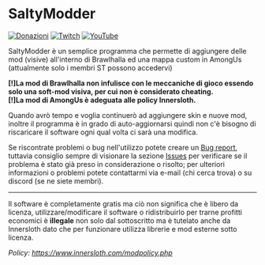 # SaltyModder
[![Donazioni](https://img.shields.io/badge/Donate-PayPal-green.svg)](https://www.paypal.com/biz/fund?id=3VBKQPRDPE8ME) [![Twitch](https://img.shields.io/twitch/status/gabrylive_?style=social)](https://www.twitch.tv/gabrylive_) [![YouTube](https://img.shields.io/youtube/channel/views/UCaZBEMdNkpfz3gikdIjvLzg?label=YouTube&style=social)](https://www.youtube.com/channel/UCaZBEMdNkpfz3gikdIjvLzg)

SaltyModder è un semplice programma che permette di aggiungere delle mod (visive) all'interno di Brawlhalla ed una mappa custom in AmongUs (attualmente solo i membri ST possono accedervi)

**[!]La mod di Brawlhalla non infulisce con le meccaniche di gioco essendo solo una soft-mod visiva, per cui non è considerato cheating.**                                         
**[!]La mod di AmongUs è adeguata alle policy Innersloth.**

Quando avrò tempo e voglia continuerò ad aggiungere skin e nuove mod, inoltre il programma è in grado di auto-aggiornarsi quindi non c'è bisogno di riscaricare il software ogni qual volta ci sarà una modifica.

Se riscontrate problemi o bug nell'utilizzo potete creare un [Bug report](https://github.com/GabrYLive/SaltyModder/issues/new/choose), tuttavia consiglio sempre di visionare la sezione [Issues](https://github.com/GabrYLive/SaltyModder/issues) per verificare se il problema è stato già preso in considerazione o risolto; per ulteriori informazioni o problemi potete contattarmi via e-mail (chi cerca trova) o su discord (se ne siete membri).

---
Il software è completamente gratis ma ciò non significa che è libero da licenza, utilizzare/modificare il software o ridistribuirlo per trarne profitti economici è **illegale** non solo dal sottoscritto ma è tutelato anche da Innersloth dato che per funzionare utilizza librerie e mod esterne sotto licenza.

_Policy: https://www.innersloth.com/modpolicy.php_

